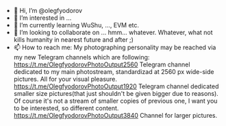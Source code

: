 - 👋 Hi, I’m @olegfyodorov
- 👀 I’m interested in ...
- 🌱 I’m currently learning WuShu, ..., EVM etc.
- 💞️ I’m looking to collaborate on ... hmm... whatever. Whatever, what not kills humanity in nearest future and after ;)
- 📫 How to reach me:
  My photographing personality may be reached via my new Telegram channels which are following:
    https://t.me/OlegfyodorovPhotoOutput2560
      Telegram channel dedicated to my main photostream, standardizad at 2560 px wide-side pictures. All for your visual pleasure.
    https://t.me/OlegfyodorovPhotoOutput1920
      Telegram channel dedicated smaller size pictures(that just shouldn't be given bigger due to reasons).
      Of course it's not a stream of smaller copies of previous one, I want you to be interested, so different content.
    https://t.me/OlegfyodorovPhotoOutput3840
      Channel for larger pictures.
   
  
<!---
olegfyodorov/olegfyodorov is a ✨ special ✨ repository because its `README.md` (this file) appears on your GitHub profile.
You can click the Preview link to take a look at your changes.
--->

